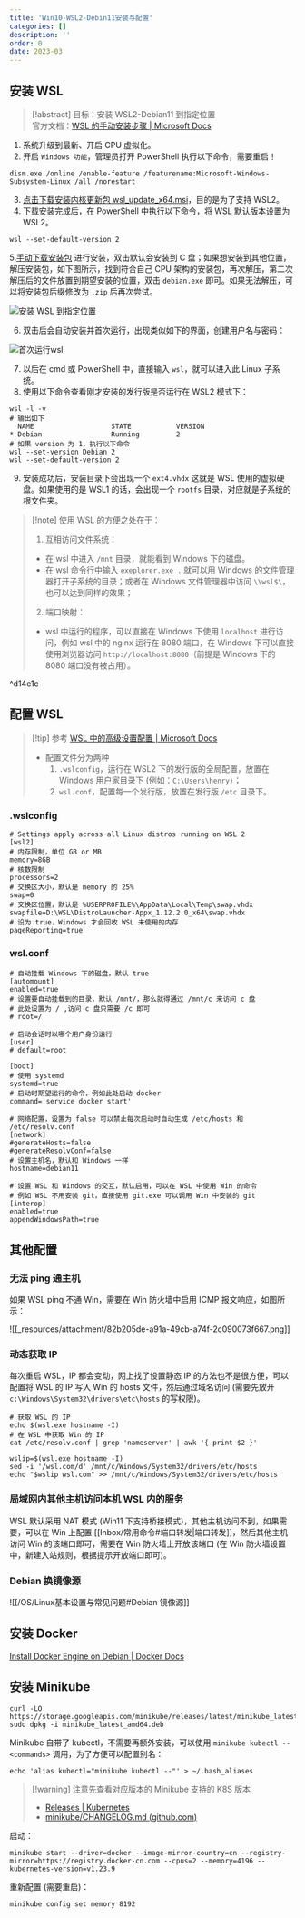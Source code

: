 ```yaml
---
title: 'Win10-WSL2-Debin11安装与配置'
categories: []
description: ''
order: 0
date: 2023-03
---
```


## 安装 WSL

>[!abstract] 目标：安装 WSL2-Debian11 到指定位置  
> 官方文档：[WSL 的手动安装步骤 | Microsoft Docs](https://docs.microsoft.com/zh-cn/windows/wsl/install-manual)

1. 系统升级到最新、开启 CPU 虚拟化。
2. 开启 `Windows 功能`，管理员打开 PowerShell 执行以下命令，需要重启！

```shell
dism.exe /online /enable-feature /featurename:Microsoft-Windows-Subsystem-Linux /all /norestart
```

3. [点击下载安装内核更新包 wsl_update_x64.msi](https://wslstorestorage.blob.core.windows.net/wslblob/wsl_update_x64.msi)，目的是为了支持 WSL2。
4. 下载安装完成后，在 PowerShell 中执行以下命令，将 WSL 默认版本设置为 WSL2。

```shell
wsl --set-default-version 2
```

5.[手动下载安装包](https://docs.microsoft.com/zh-cn/windows/wsl/install-manual#step-6---install-your-linux-distribution-of-choice) 进行安装，双击默认会安装到 C 盘；如果想安装到其他位置，解压安装包，如下图所示，找到符合自己 CPU 架构的安装包，再次解压，第二次解压后的文件放置到期望安装的位置，双击 `debian.exe` 即可。如果无法解压，可以将安装包后缀修改为 `.zip` 后再次尝试。

![安装 WSL 到指定位置](_resources/attachment/d65766ce-0e6e-4e55-b602-1d537bbafa2f.png)

6. 双击后会自动安装并首次运行，出现类似如下的界面，创建用户名与密码：  

![首次运行wsl](_resources/attachment/92a381e9-2927-4b48-882b-99f66eede36c.png)

7. 以后在 cmd 或 PowerShell 中，直接输入 `wsl`，就可以进入此 Linux 子系统。
8. 使用以下命令查看刚才安装的发行版是否运行在 WSL2 模式下：

```shell
wsl -l -v
# 输出如下
  NAME                   STATE           VERSION
* Debian                 Running         2
# 如果 version 为 1，执行以下命令
wsl --set-version Debian 2
wsl --set-default-version 2
```

9. 安装成功后，安装目录下会出现一个 `ext4.vhdx` 这就是 WSL 使用的虚拟硬盘。如果使用的是 WSL1 的话，会出现一个 `rootfs` 目录，对应就是子系统的根文件夹。

> [!note] 使用 WSL 的方便之处在于：
> 1. 互相访问文件系统：
> 	- 在 wsl 中进入 `/mnt` 目录，就能看到 Windows 下的磁盘。
> 	- 在 wsl 命令行中输入 `exeplorer.exe .` 就可以用 Windows 的文件管理器打开子系统的目录；或者在 Windows 文件管理器中访问 `\\wsl$\`，也可以达到同样的效果；
> 2. 端口映射：
> 	- wsl 中运行的程序，可以直接在 Windows 下使用 `localhost` 进行访问，例如 wsl 中的 nginx 运行在 8080 端口，在 Windows 下可以直接使用浏览器访问 `http://localhost:8080`（前提是 Windows 下的 8080 端口没有被占用）。

^d14e1c

## 配置 WSL

> [!tip] 参考 [WSL 中的高级设置配置 | Microsoft Docs](https://docs.microsoft.com/zh-cn/windows/wsl/wsl-config)  
> - 配置文件分为两种
>   1. `.wslconfig`，运行在 WSL2 下的发行版的全局配置，放置在 Windows 用户家目录下 (例如：`C:\Users\henry)`；
>   2. `wsl.conf`，配置每一个发行版，放置在发行版 `/etc` 目录下。

### .wslconfig

```shell
# Settings apply across all Linux distros running on WSL 2
[wsl2]
# 内存限制，单位 GB or MB
memory=8GB 
# 核数限制
processors=2
# 交换区大小，默认是 memory 的 25%
swap=0
# 交换区位置，默认是 %USERPROFILE%\AppData\Local\Temp\swap.vhdx
swapfile=D:\WSL\DistroLauncher-Appx_1.12.2.0_x64\swap.vhdx
# 设为 true，Windows 才会回收 WSL 未使用的内存
pageReporting=true
```

### wsl.conf

```shell
# 自动挂载 Windows 下的磁盘，默认 true
[automount]
enabled=true
# 设置要自动挂载到的目录，默认 /mnt/，那么就得通过 /mnt/c 来访问 c 盘
# 此处设置为 / ,访问 c 盘只需要 /c 即可
# root=/

# 启动会话时以哪个用户身份运行
[user]
# default=root

[boot]
# 使用 systemd
systemd=true
# 启动时期望运行的命令，例如此处启动 docker
command='service docker start'

# 网络配置，设置为 false 可以禁止每次启动时自动生成 /etc/hosts 和 /etc/resolv.conf
[network]
#generateHosts=false
#generateResolvConf=false
# 设置主机名，默认和 Windows 一样
hostname=debian11

# 设置 WSL 和 Windows 的交互，默认启用，可以在 WSL 中使用 Win 的命令
# 例如 WSL 不用安装 git，直接使用 git.exe 可以调用 Win 中安装的 git
[interop]
enabled=true
appendWindowsPath=true
```

## 其他配置

### 无法 ping 通主机

如果 WSL ping 不通 Win，需要在 Win 防火墙中启用 ICMP 报文响应，如图所示：

![[_resources/attachment/82b205de-a91a-49cb-a74f-2c090073f667.png]]

### 动态获取 IP

每次重启 WSL，IP 都会变动，网上找了设置静态 IP 的方法也不是很方便，可以配置将 WSL 的 IP 写入 Win 的 hosts 文件，然后通过域名访问 (需要先放开 `c:\Windows\System32\drivers\etc\hosts` 的写权限)。

```shell
# 获取 WSL 的 IP
echo $(wsl.exe hostname -I)
# 在 WSL 中获取 Win 的 IP
cat /etc/resolv.conf | grep 'nameserver' | awk '{ print $2 }'
```

```shell
wslip=$(wsl.exe hostname -I)
sed -i '/wsl.com/d' /mnt/c/Windows/System32/drivers/etc/hosts
echo "$wslip wsl.com" >> /mnt/c/Windows/System32/drivers/etc/hosts
```

### 局域网内其他主机访问本机 WSL 内的服务

WSL 默认采用 NAT 模式 (Win11 下支持桥接模式)，其他主机访问不到，如果需要，可以在 Win 上配置 [[Inbox/常用命令#端口转发|端口转发]]，然后其他主机访问 Win 的该端口即可，需要在 Win 防火墙上开放该端口 (在 Win 防火墙设置中，新建入站规则，根据提示开放端口即可)。

### Debian 换镜像源

![[/OS/Linux基本设置与常见问题#Debian 镜像源]]

## 安装 Docker

[Install Docker Engine on Debian | Docker Docs](https://docs.docker.com/engine/install/debian/#install-using-the-repository)

## 安装 Minikube

```shell
curl -LO https://storage.googleapis.com/minikube/releases/latest/minikube_latest_amd64.deb
sudo dpkg -i minikube_latest_amd64.deb
```

Minikube 自带了 kubectl，不需要再额外安装，可以使用 `minikube kubectl -- <commands>` 调用，为了方便可以配置别名：

```shell
echo 'alias kubectl="minikube kubectl --"' > ~/.bash_aliases
```

> [!warning] 注意先查看对应版本的 Minikube 支持的 K8S 版本
> - [Releases | Kubernetes](https://kubernetes.io/releases/)
> - [minikube/CHANGELOG.md (github.com)](https://github.com/kubernetes/minikube/blob/master/CHANGELOG.md)

启动：

```shell
minikube start --driver=docker --image-mirror-country=cn --registry-mirror=https://registry.docker-cn.com --cpus=2 --memory=4196 --kubernetes-version=v1.23.9
```

重新配置 (需要重启)：

```shell
minikube config set memory 8192
```
